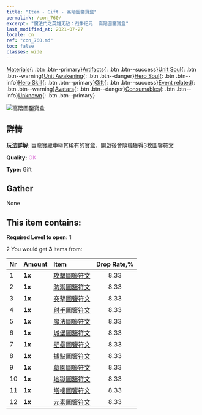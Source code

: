 ```yaml
---
title: "Item - Gift - 高階圖鑒寶盒"
permalink: /con_760/
excerpt: "魔法门之英雄无敌：战争纪元  高階圖鑒寶盒"
last_modified_at: 2021-07-27
locale: cn
ref: "con_760.md"
toc: false
classes: wide
---
```

 [Materials](/ItemsCN/){: .btn .btn--primary}[Artifacts](/ItemsCN/Artifacts/){: .btn .btn--success}[Unit Soul](/ItemsCN/UnitSoul/){: .btn .btn--warning}[Unit Awakening](/ItemsCN/UnitAwakening/){: .btn .btn--danger}[Hero Soul](/ItemsCN/HeroSoul/){: .btn .btn--info}[Hero Skill](/ItemsCN/HeroSkill/){: .btn .btn--primary}[Gift](/ItemsCN/Gift/){: .btn .btn--success}[Event related](/ItemsCN/Events/){: .btn .btn--warning}[Avatars](/ItemsCN/Avatars/){: .btn .btn--danger}[Consumables](/ItemsCN/Consumables/){: .btn .btn--info}[Unknown](/ItemsCN/Unknown/){: .btn .btn--primary}

 ![高階圖鑒寶盒](/images/t/i_tujianhezi3.png)

## 詳情
 **玩法詳解:** 巨龍寶藏中極其稀有的寶盒，開啟後會隨機獲得3枚圖鑒符文

 **Quality:** <span style="color: #DA70D6">OK</span>

 **Type:** Gift

## Gather

  None

## This item contains:

 **Required Level to open:** 1

 2 You would get **3** items  from:

  | Nr | Amount |     Item    | Drop Rate,% |
  |:---|:-------|:------------|:---------:|
  | 1 |  **1x** | [攻擊圖鑒符文](/cn/Items/con_734/) | 8.33 | 
  | 2 |  **1x** | [防禦圖鑒符文](/cn/Items/con_739/) | 8.33 | 
  | 3 |  **1x** | [突擊圖鑒符文](/cn/Items/con_741/) | 8.33 | 
  | 4 |  **1x** | [射手圖鑒符文](/cn/Items/con_742/) | 8.33 | 
  | 5 |  **1x** | [魔法圖鑒符文](/cn/Items/con_746/) | 8.33 | 
  | 6 |  **1x** | [城堡圖鑒符文](/cn/Items/con_752/) | 8.33 | 
  | 7 |  **1x** | [壁壘圖鑒符文](/cn/Items/con_753/) | 8.33 | 
  | 8 |  **1x** | [據點圖鑒符文](/cn/Items/con_754/) | 8.33 | 
  | 9 |  **1x** | [墓園圖鑒符文](/cn/Items/con_755/) | 8.33 | 
  | 10 |  **1x** | [地獄圖鑒符文](/cn/Items/con_777/) | 8.33 | 
  | 11 |  **1x** | [塔樓圖鑒符文](/cn/Items/con_785/) | 8.33 | 
  | 12 |  **1x** | [元素圖鑒符文](/cn/Items/con_791/) | 8.33 | 
